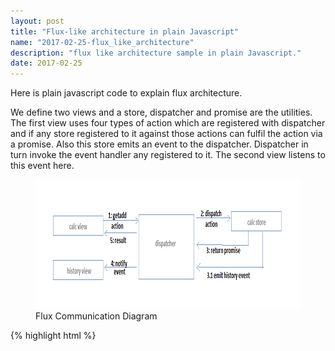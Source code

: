 ```yaml
---
layout: post
title: "Flux-like architecture in plain Javascript"
name: "2017-02-25-flux_like_architecture"
description: "flux like architecture sample in plain Javascript."
date: 2017-02-25
---
```


<p>Here is plain javascript code to explain flux architecture.</p>

<p>We define two views and a store, dispatcher and promise are the utilities. 
The first view uses four types of action which are registered with dispatcher and if any store registered to it against those actions can fulfil the action via a promise. Also this store emits an event to the dispatcher. Dispatcher in turn invoke the event handler any registered to it. The second view listens to this event here.
</p>

<p>
    <figure>
      <img src="/images/FluxDemo.png" alt="Flux like architecture communication diagram" width="833px" height="207px" />
      <figcaption>Flux Communication Diagram</figcaption>
    </figure>    
</p>

{% highlight html %}

<!DOCTYPE html>
<html>

<body>
    <script>
        function Promise() {
            var state = "made";
            return {
                done: function (df) {
                    done = df;
                },
                error: function (ef) {
                    error = ef;
                },
                reject: reject = function (d) {
                    if (state === "made" && error) {
                        state = "broken";
                        error(d);
                    }
                },
                resolve: function (d) {
                    if (state === "made" && done) {
                        state = "fulfilled";
                        done(d);
                    }
                }
            }
        }

        function Dispatcher() {
            var callbackstore = [];
            var stores = [];  
            var eventhandlers = [];
            
            this.registerview = function (actiontype, callbacks) {
                if (callbackstore[actiontype]) {
                    callbackstore[actiontype].concat(callbacks);
                } else {
                    callbackstore[actiontype] = callbacks;
                }
            };

            this.registerstore = function (actiontypes, store) {
                for(var actiontype in actiontypes){
                    stores[actiontypes[actiontype]] = store;
                }
            };
                        
            this.registerevent = function (actiontype, eventcallbacks){
                if (eventhandlers[actiontype]) {
                    eventhandlers[actiontype].concat(eventcallbacks);
                } else {
                    eventhandlers[actiontype] = eventcallbacks;
                }
            };

            this.dispatch = function (actionpayload) { //actionpayload={name, paramsarray}
                //find actiontype and call store.
                var callbacks = callbackstore[actionpayload.name];
                var promise = stores[actionpayload.name].reduce(actionpayload.name, actionpayload.params);
                promise.done(function (data) {
                    callbacks.forEach(function (item, index) {
                        item(data);
                    });
                });
                promise.error(function (msg) {
                    callbacks.forEach(function (item, index) {
                        item(undefined, msg);
                    });
                });
            };
            
            this.emit = function (actiontype, result){
                var handlers = eventhandlers[actiontype];
                if(handlers.length > 0){
                    for(var e in handlers){
                        handlers[e](result);
                    }
                }                    
            };
        }

        /*
        1. views can query store via action or listen to an event
        */
        function CalcView(dispatcher) {
            this.callbackfunc = function (result, err) {
                if(err)
                    console.log(err);
                else
                    console.log(result);
            };
            dispatcher.registerview("getadd", [this.callbackfunc]);
            dispatcher.registerview("getsub", [this.callbackfunc]);
            dispatcher.registerview("getmul", [this.callbackfunc]);
            dispatcher.registerview("getdiv", [this.callbackfunc]);

            dispatcher.dispatch({
                "name": "getadd",
                "params": [1, 2]
            });
            /*dispatcher.dispatch({
                "name": "getsub",
                "params": [1, 2]
            });
            dispatcher.dispatch({
                "name": "getmul",
                "params": [1, 2]
            });*/
            dispatcher.dispatch({
                "name": "getdiv",
                "params": [6, 2] 
            });
            dispatcher.dispatch({
                "name": "getdiv",
                "params": [1, 0]
            });
        }

        function CalcHistoryView(dispatcher) {
            this.eventcallbackfunc = function (result) {
                console.log(result);
            };
            dispatcher.registerevent("gethist", [this.eventcallbackfunc]);
        }

        /*
        1. return/emit readonly data
        2. only action can change the state of store
        */
        function CalcStore(dispatcher) {
            dispatcher.registerstore([
                "getadd",
                "getmul",
                "getsub",
                "getdiv"
            ], this);
            this.reduce = function (actiontype, params) {
                //based on actiontype return a promise
                switch (actiontype) {
                    case "getadd":
                        return add.apply(undefined, params);                    
                        break;
                    case "getdiv":
                        return divide.apply(undefined, params);                    
                        break;
                    case "getsub":
                        return add.apply(undefined, params);                    
                        break;
                    case "getmul":
                        return divide.apply(undefined, params);                    
                        break;
                }
            };
            var calchistory = [];
            var add = function(a,b){
                
                var getadd = new Promise();
                historyadd({"operation": "add", "params": [a, b]});
                setTimeout(getadd.resolve, 2000, a+b);
                return getadd;
            };
            var divide = function(a,b){
                historyadd({"operation": "divide", "params": [a, b]});
                var getdiv = new Promise();
                if(b==0)
                    setTimeout(getdiv.reject, 2000, "divide by zero");
                else
                    setTimeout(getdiv.resolve, 2000, a / b);
                return getdiv;
            }
            var historyadd = function(item){
                calchistory.push(item);
                //return a copy of history or formatted history
                dispatcher.emit("gethist", JSON.stringify(calchistory)); 
            }
        }

        var dispatcher = new Dispatcher();
        var calcStore = new CalcStore(dispatcher);
        var calcHistoryView = new CalcHistoryView(dispatcher);
        var calcView = new CalcView(dispatcher);
    </script>
</body>

</html>


{% endhighlight %}

<b>Output:</b>
<p class="output">
Here is the browser's console log for when app loaded at first.<br>
<br>[{"operation":"add","params":[1,2]}]<br>
[{"operation":"add","params":[1,2]},{"operation":"divide","params":[6,2]}]<br>
[{"operation":"add","params":[1,2]},{"operation":"divide","params":[6,2]},{"operation":"divide","params":[1,0]}]<br>
3<br>
3<br>
divide by zero<br>
</p>